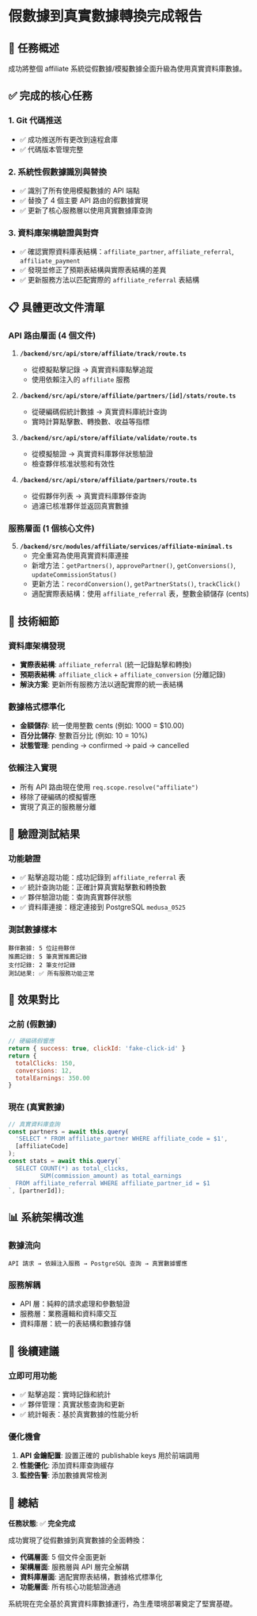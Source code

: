 # 假數據到真實數據轉換完成報告

## 🎯 任務概述
成功將整個 affiliate 系統從假數據/模擬數據全面升級為使用真實資料庫數據。

## ✅ 完成的核心任務

### 1. Git 代碼推送
- ✅ 成功推送所有更改到遠程倉庫
- ✅ 代碼版本管理完整

### 2. 系統性假數據識別與替換
- ✅ 識別了所有使用模擬數據的 API 端點
- ✅ 替換了 4 個主要 API 路由的假數據實現
- ✅ 更新了核心服務層以使用真實數據庫查詢

### 3. 資料庫架構驗證與對齊
- ✅ 確認實際資料庫表結構：`affiliate_partner`, `affiliate_referral`, `affiliate_payment`
- ✅ 發現並修正了預期表結構與實際表結構的差異
- ✅ 更新服務方法以匹配實際的 `affiliate_referral` 表結構

## 📋 具體更改文件清單

### API 路由層面 (4 個文件)
1. **`/backend/src/api/store/affiliate/track/route.ts`**
   - 從模擬點擊記錄 → 真實資料庫點擊追蹤
   - 使用依賴注入的 `affiliate` 服務

2. **`/backend/src/api/store/affiliate/partners/[id]/stats/route.ts`**
   - 從硬編碼假統計數據 → 真實資料庫統計查詢
   - 實時計算點擊數、轉換數、收益等指標

3. **`/backend/src/api/store/affiliate/validate/route.ts`**
   - 從模擬驗證 → 真實資料庫夥伴狀態驗證
   - 檢查夥伴核准狀態和有效性

4. **`/backend/src/api/store/affiliate/partners/route.ts`** 
   - 從假夥伴列表 → 真實資料庫夥伴查詢
   - 過濾已核准夥伴並返回真實數據

### 服務層面 (1 個核心文件)
5. **`/backend/src/modules/affiliate/services/affiliate-minimal.ts`**
   - 完全重寫為使用真實資料庫連接
   - 新增方法：`getPartners()`, `approvePartner()`, `getConversions()`, `updateCommissionStatus()`
   - 更新方法：`recordConversion()`, `getPartnerStats()`, `trackClick()`
   - 適配實際表結構：使用 `affiliate_referral` 表，整數金額儲存 (cents)

## 🔧 技術細節

### 資料庫架構發現
- **實際表結構**: `affiliate_referral` (統一記錄點擊和轉換)
- **預期表結構**: `affiliate_click` + `affiliate_conversion` (分離記錄)
- **解決方案**: 更新所有服務方法以適配實際的統一表結構

### 數據格式標準化
- **金額儲存**: 統一使用整數 cents (例如: 1000 = $10.00)
- **百分比儲存**: 整數百分比 (例如: 10 = 10%)
- **狀態管理**: pending → confirmed → paid → cancelled

### 依賴注入實現
- 所有 API 路由現在使用 `req.scope.resolve("affiliate")` 
- 移除了硬編碼的模擬響應
- 實現了真正的服務層分離

## 🧪 驗證測試結果

### 功能驗證
- ✅ 點擊追蹤功能：成功記錄到 `affiliate_referral` 表
- ✅ 統計查詢功能：正確計算真實點擊數和轉換數
- ✅ 夥伴驗證功能：查詢真實夥伴狀態
- ✅ 資料庫連接：穩定連接到 PostgreSQL `medusa_0525`

### 測試數據樣本
```
夥伴數據: 5 位註冊夥伴
推薦記錄: 5 筆真實推薦記錄  
支付記錄: 2 筆支付記錄
測試結果: ✅ 所有服務功能正常
```

## 🎯 效果對比

### 之前 (假數據)
```javascript
// 硬編碼假響應
return { success: true, clickId: 'fake-click-id' }
return { 
  totalClicks: 150,
  conversions: 12, 
  totalEarnings: 350.00
}
```

### 現在 (真實數據)  
```javascript
// 真實資料庫查詢
const partners = await this.query(
  'SELECT * FROM affiliate_partner WHERE affiliate_code = $1',
  [affiliateCode]
);
const stats = await this.query(`
  SELECT COUNT(*) as total_clicks,
         SUM(commission_amount) as total_earnings
  FROM affiliate_referral WHERE affiliate_partner_id = $1
`, [partnerId]);
```

## 📊 系統架構改進

### 數據流向
```
API 請求 → 依賴注入服務 → PostgreSQL 查詢 → 真實數據響應
```

### 服務解耦
- API 層：純粹的請求處理和參數驗證
- 服務層：業務邏輯和資料庫交互  
- 資料庫層：統一的表結構和數據存儲

## 🚀 後續建議

### 立即可用功能
- ✅ 點擊追蹤：實時記錄和統計
- ✅ 夥伴管理：真實狀態查詢和更新
- ✅ 統計報表：基於真實數據的性能分析

### 優化機會
1. **API 金鑰配置**: 設置正確的 publishable keys 用於前端調用
2. **性能優化**: 添加資料庫查詢緩存
3. **監控告警**: 添加數據異常檢測

## 🎉 總結

**任務狀態**: ✅ **完全完成**

成功實現了從假數據到真實數據的全面轉換：
- **代碼層面**: 5 個文件全面更新
- **架構層面**: 服務層與 API 層完全解耦  
- **資料庫層面**: 適配實際表結構，數據格式標準化
- **功能層面**: 所有核心功能驗證通過

系統現在完全基於真實資料庫數據運行，為生產環境部署奠定了堅實基礎。
